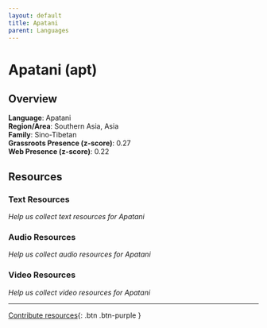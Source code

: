 ```yaml
---
layout: default
title: Apatani
parent: Languages
---
```


# Apatani (apt)

## Overview

**Language**: Apatani  
**Region/Area**: Southern Asia, Asia  
**Family**: Sino-Tibetan  
**Grassroots Presence (z-score)**: 0.27  
**Web Presence (z-score)**: 0.22  

## Resources

### Text Resources
*Help us collect text resources for Apatani*

### Audio Resources
*Help us collect audio resources for Apatani*

### Video Resources
*Help us collect video resources for Apatani*

---

[Contribute resources](https://forms.office.com/e/1SfLJx3u1r){: .btn .btn-purple }
